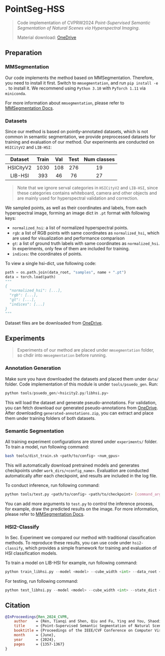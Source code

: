 # PointSeg-HSS

> Code implementation of CVPRW2024 *Point-Supervised Semantic Segmentation of Natural Scenes via Hyperspectral Imaging*.
> 
> Material download: [OneDrive](https://smailnjueducn-my.sharepoint.com/:f:/g/personal/tianqi_ren_smail_nju_edu_cn/EjrYjrlGXiRMm8m07UiSBt8B8xKEhkTqaaYsS3F7G2vhXQ?e=Cay0Oo)

## Preparation

### MMSegmentation

Our code implements the method based on MMSegmentation. Therefore, you need to install it first. Switch to `mmsegmentation`, and run `pip install -e .` to install it. We recommend using `Python 3.10` with `PyTorch 1.11` via `miniconda`.

For more information about `mmsegmentation`, please refer to [MMSegmentation Docs](https://mmsegmentation.readthedocs.io/zh-cn/latest/).

### Datasets

Since our method is based on pointly-annotated datasets, which is not common in semantic segmentation, we provide preprocessed datasets for training and evaluation of our method. Our experiments are conducted on `HSICityV2` and `LIB-HSI`:

|  Dataset  | Train |  Val  | Test  | Num classes |
| :-------: | :---: | :---: | :---: | :---------: |
| HSICityV2 | 1030  |  108  |  276  |     19      |
|  LIB-HSI  |  393  |  46   |  76   |     27      |

> Note that we ignore serval categories in `HSICityV2` and `LIB-HSI`, since these categories contains whiteboard, camera and other objects and are mainly used for hyperspectral validation and correction.

We sampled points, as well as their coordinates and labels, from each hyperspectral image, forming an image dict in `.pt` format with following keys:
- `normalized_hsi`: a list of normalized hyperspectral points.
- `rgb`: a list of RGB points with same coordinates as `normalized_hsi`, which are used for visualization and performance comparison
- `gt`: a list of ground truth labels with same coordinates as `normalized_hsi`. In experiments, only few of them are included for training.
- `indices`: the coordinates of points.

To view a single hsi-dict, use following code:
```python
path = os.path.join(data_root, "samples", name + ".pt")
data = torch.load(path)
"""
{
  "normalized_hsi": [...],
  "rgb": [...],
  "gt": [...],
  "indices": [...]
}
"""
```

Dataset files are be downloaded from [OneDrive](https://smailnjueducn-my.sharepoint.com/:f:/g/personal/tianqi_ren_smail_nju_edu_cn/EjrYjrlGXiRMm8m07UiSBt8B8xKEhkTqaaYsS3F7G2vhXQ?e=Cay0Oo).

## Experiments

> Experiments of our method are placed under `mmsegmentation` folder, so chdir into `mmsegmentation` before running.

### Annotation Generation

Make sure you have downloaded the datasets and placed them under `data/` folder. Code implementation of this module is under `tools/psuedo_gen`. Run:
```python
python tools/psuedo_gen/<hsicity2.py/libhsi.py>
```

This will load the dataset and generate pseudo-annotations. For validation, you can fetch download our generated pseudo-annotations from [OneDrive](https://smailnjueducn-my.sharepoint.com/:f:/g/personal/tianqi_ren_smail_nju_edu_cn/EjrYjrlGXiRMm8m07UiSBt8B8xKEhkTqaaYsS3F7G2vhXQ?e=Cay0Oo). After downloading `generated-annotations.zip`, you can extract and place them under training folders of both datasets.

### Semantic Segmentation

All training experiment configurations are stored under `experiments/` folder. To train a model, run following command:

```bash
bash tools/dist_train.sh <path/to/config> <num_gpus>
```

This will automatically download pretrained models and generates checkpoints under `work_dirs/<config_name>`. Evaluation are conducted automatically after each checkpoint, and results are included in the log file.

To conduct inference, run following command:
```bash
python tools/test.py <path/to/config> <path/to/checkpoint> [command_args...]
```
You can add more arguments to `test.py` to control the inference process, for example, draw the predicted results on the image. For more information, please refer to [MMSegmentation Docs](https://mmsegmentation.readthedocs.io/zh-cn/latest/).

### HSI2-Classify

In Sec. Experiment we compared our method with traditional classification methods. To reproduce these results, you can use code under `hsi2-classify`, which provides a simple framework for training and evaluation of HSI classification models.

To train a model on LIB-HSI for example, run following command:
```python
python train_libhsi.py --model <model> --cube_width <int> --data_root <path/to/libhsi> --work_dir <path/to/work_dir>
```

For testing, run following command:
```python
python test_libhsi.py --model <model> --cube_width <int> --state_dict <path/to/checkpoint> --data_root <path/to/libhsi> --work_dir <path/to/work_dir>
```

## Citation

```bibtex
@InProceedings{Ren_2024_CVPR,
    author    = {Ren, Tianqi and Shen, Qiu and Fu, Ying and You, Shaodi},
    title     = {Point-Supervised Semantic Segmentation of Natural Scenes via Hyperspectral Imaging},
    booktitle = {Proceedings of the IEEE/CVF Conference on Computer Vision and Pattern Recognition (CVPR) Workshops},
    month     = {June},
    year      = {2024},
    pages     = {1357-1367}
}
```
